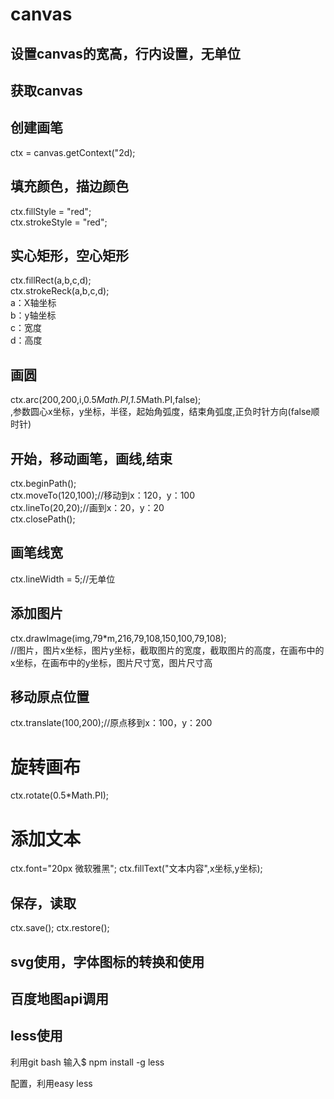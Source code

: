 # canvas
## 设置canvas的宽高，行内设置，无单位

## 获取canvas

## 创建画笔
ctx = canvas.getContext("2d);

## 填充颜色，描边颜色
ctx.fillStyle = "red";  
ctx.strokeStyle = "red";  

## 实心矩形，空心矩形
ctx.fillRect(a,b,c,d);  
ctx.strokeReck(a,b,c,d);  
a：X轴坐标  
b：y轴坐标  
c：宽度  
d：高度  

## 画圆
 ctx.arc(200,200,i,0.5*Math.PI,1.5*Math.PI,false);   
,参数圆心x坐标，y坐标，半径，起始角弧度，结束角弧度,正负时针方向(false顺时针)  

## 开始，移动画笔，画线,结束
ctx.beginPath();  
ctx.moveTo(120,100);//移动到x：120，y：100  
ctx.lineTo(20,20);//画到x：20，y：20  
ctx.closePath();  

## 画笔线宽
ctx.lineWidth = 5;//无单位

## 添加图片
ctx.drawImage(img,79*m,216,79,108,150,100,79,108);  
//图片，图片x坐标，图片y坐标，截取图片的宽度，截取图片的高度，在画布中的x坐标，在画布中的y坐标，图片尺寸宽，图片尺寸高    

## 移动原点位置
ctx.translate(100,200);//原点移到x：100，y：200  

# 旋转画布
ctx.rotate(0.5*Math.PI);

# 添加文本
ctx.font="20px 微软雅黑";
ctx.fillText("文本内容",x坐标,y坐标);

## 保存，读取
ctx.save();
ctx.restore();

## svg使用，字体图标的转换和使用

## 百度地图api调用

## less使用
利用git bash 输入$ npm install -g less

配置，利用easy less  
